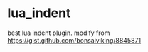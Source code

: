 lua_indent
==========

best lua indent plugin.  modify from https://gist.github.com/bonsaiviking/8845871
